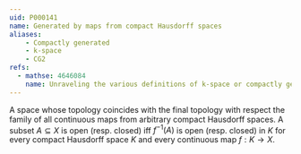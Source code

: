 ```yaml
---
uid: P000141
name: Generated by maps from compact Hausdorff spaces
aliases:
    - Compactly generated
    - k-space
    - CG2
refs:
  - mathse: 4646084
    name: Unraveling the various definitions of k-space or compactly generated space
---
```


A space whose topology coincides with the final topology with respect the family of all continuous maps from arbitrary compact Hausdorff spaces.  A subset $A\subseteq X$ is open (resp. closed) iff $f^{-1}(A)$ is open (resp. closed) in $K$ for every compact Hausdorff space $K$ and every continuous map $f:K\to X$.
